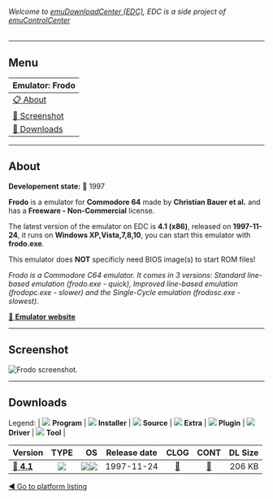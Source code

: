 ###### Welcome to [emuDownloadCenter (EDC)](https://github.com/PhoenixInteractiveNL/emuDownloadCenter/wiki/), EDC is a side project of [emuControlCenter](https://github.com/PhoenixInteractiveNL/emuControlCenter/wiki/)
***
## Menu
| **Emulator: Frodo** |
|:---------|
| [:clipboard: About](#about) |
| [:sunrise: Screenshot](#screenshot) |
| [:floppy_disk: Downloads](#downloads) |
***
## About
**Developement state:** :red_circle: 1997

**Frodo** is a emulator for **Commodore 64** made by **Christian Bauer et al.** and has a **Freeware - Non-Commercial** license.

The latest version of the emulator on EDC is **4.1 (x86)**, released on **1997-11-24**, it runs on **Windows XP,Vista,7,8,10**, you can start this emulator with **frodo.exe**.

This emulator does **NOT** specificly need BIOS image(s) to start ROM files!

_Frodo is a Commodore C64 emulator. It comes in 3 versions: Standard line-based emulation (frodo.exe - quick), Improved line-based emulation (frodopc.exe - slower) and the Single-Cycle emulation (frodosc.exe - slowest)._

[:link: **Emulator website**](http://frodo.cebix.net/)
***
## Screenshot
![](https://raw.githubusercontent.com/PhoenixInteractiveNL/emuDownloadCenter/master/hooks/frodo/emulator_screen_01.jpg "Frodo screenshot.")
***
## Downloads
Legend: | 
![](https://raw.githubusercontent.com/wiki/PhoenixInteractiveNL/emuDownloadCenter/images_misc/icon_program_24.png) **Program** | 
![](https://raw.githubusercontent.com/wiki/PhoenixInteractiveNL/emuDownloadCenter/images_misc/icon_installer_24.png) **Installer** | 
![](https://raw.githubusercontent.com/wiki/PhoenixInteractiveNL/emuDownloadCenter/images_misc/icon_source_code_24.png) **Source** | 
![](https://raw.githubusercontent.com/wiki/PhoenixInteractiveNL/emuDownloadCenter/images_misc/icon_extra_24.png) **Extra** | 
![](https://raw.githubusercontent.com/wiki/PhoenixInteractiveNL/emuDownloadCenter/images_misc/icon_plugin_24.png) **Plugin** | 
![](https://raw.githubusercontent.com/wiki/PhoenixInteractiveNL/emuDownloadCenter/images_misc/icon_driver_24.png) **Driver** | 
![](https://raw.githubusercontent.com/wiki/PhoenixInteractiveNL/emuDownloadCenter/images_misc/icon_tool_24.png) **Tool** | 
 
| Version | TYPE | OS | Release date | CLOG | CONT | DL Size |
|:--------|:----:|---:|:------------:|:----:|:----:|--------:|
| [:floppy_disk: **4.1**](https://github.com/PhoenixInteractiveNL/edc-repo0002/raw/master/frodo/4.1.7z) | ![](https://raw.githubusercontent.com/wiki/PhoenixInteractiveNL/emuDownloadCenter/images_misc/icon_program_24.png) | ![](https://raw.githubusercontent.com/wiki/PhoenixInteractiveNL/emuDownloadCenter/images_misc/logo_windows_24.png)![](https://raw.githubusercontent.com/wiki/PhoenixInteractiveNL/emuDownloadCenter/images_misc/icon_32-bit_24.png) | 1997-11-24 | [:page_facing_up:](https://github.com/PhoenixInteractiveNL/edc-repo0002/blob/master/frodo/4.1_changelog.txt) | [:mag_right:](https://github.com/PhoenixInteractiveNL/edc-repo0002/blob/master/frodo/4.1_contents.txt) | 206 KB |

[:arrow_backward: Go to platform listing](https://github.com/PhoenixInteractiveNL/emuDownloadCenter/wiki/EDC-Platform-List)
